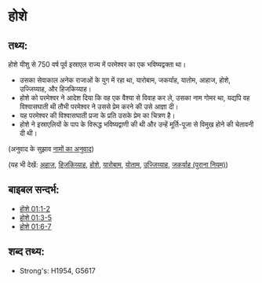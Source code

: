 # होशे #

## तथ्य: ##

होशे यीशु से 750 वर्ष पूर्व इस्राएल राज्य में परमेश्वर का एक भविष्यद्वक्ता था।

* उसका सेवाकाल अनेक राजाओं के युग में रहा था, यारोबाम, जकर्याह, यातोम, आहाज, होशे, उज्जिय्याह, और हिजकिय्याह।
* होशे को परमेश्वर ने आदेश दिया कि वह एक वैश्या से विवाह कर ले, उसका नाम गोमर था, यद्यपि वह विश्वासघाती थी तौभी परमेश्वर ने उससे प्रेम करने की उसे आज्ञा दी।
* यह परमेश्वर की विश्वासघाती प्रजा के प्रति उसके प्रेम का चित्रण है। 
* होशे ने इस्राएलियों के पाप के विरूद्ध भविष्यद्वाणी की थी और उन्हें मूर्ति-पूजा से विमुख होने की चेतावनी दी थी।

(अनुवाद के सुझाव [नामों का अनुवाद](rc://hi/ta/man/translate/translate-names))

(यह भी देखें: [अहाज](../names/ahaz.md), [हिजकिय्याह](../names/hezekiah.md), [होशे](../names/hoshea.md), [यारोबाम](../names/jeroboam.md), [योताम](../names/jotham.md), [उज्जिय्याह](../names/uzziah.md), [जकर्याह (पुराना नियम)](../names/zechariahot.md))

## बाइबल सन्दर्भ: ##

* [होशे 01:1-2](rc://hi/tn/help/hos/01/01)
* [होशे 01:3-5](rc://hi/tn/help/hos/01/03)
* [होशे 01:6-7](rc://hi/tn/help/hos/01/06)

## शब्द तथ्य: ##

* Strong's: H1954, G5617

